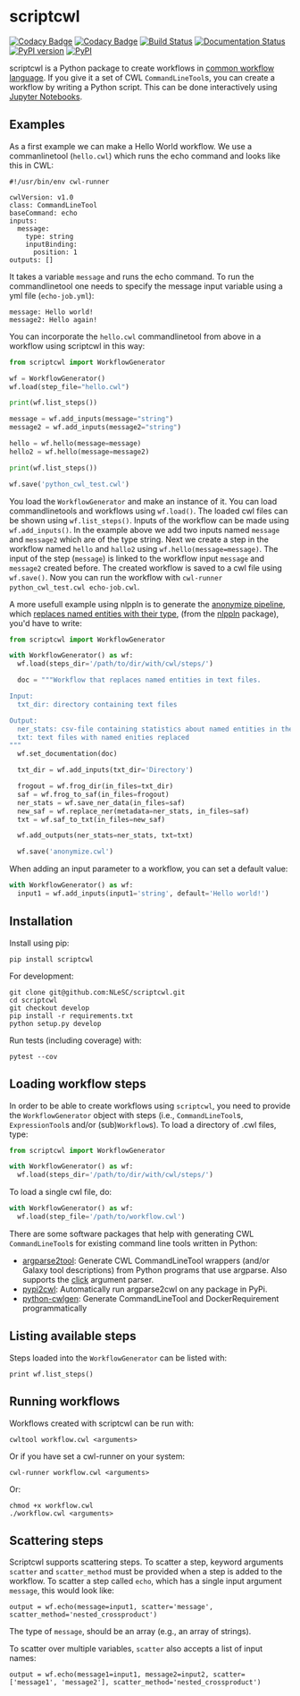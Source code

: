 # scriptcwl

[![Codacy Badge](https://api.codacy.com/project/badge/Grade/8f383bca18384d8187c10c27affa9d53)](https://www.codacy.com/app/j-vanderzwaan/scriptcwl?utm_source=github.com&amp;utm_medium=referral&amp;utm_content=NLeSC/scriptcwl&amp;utm_campaign=Badge_Grade)
[![Codacy Badge](https://api.codacy.com/project/badge/Coverage/8f383bca18384d8187c10c27affa9d53)](https://www.codacy.com/app/j-vanderzwaan/scriptcwl?utm_source=github.com&utm_medium=referral&utm_content=NLeSC/scriptcwl&utm_campaign=Badge_Coverage)
[![Build Status](https://travis-ci.org/NLeSC/scriptcwl.svg?branch=master)](https://travis-ci.org/NLeSC/scriptcwl)
[![Documentation Status](https://readthedocs.org/projects/scriptcwl/badge/?version=latest)](http://scriptcwl.readthedocs.io/en/latest/?badge=latest)
[![PyPI version](https://badge.fury.io/py/scriptcwl.svg)](https://badge.fury.io/py/scriptcwl)
[![PyPI](https://img.shields.io/pypi/pyversions/scriptcwl.svg)](https://pypi.python.org/pypi/scriptcwl)


scriptcwl is a Python package to create workflows in
[common workflow language](http://www.commonwl.org/). If you give it a set of CWL
`CommandLineTool`s, you can create a workflow by writing a Python script. This can
be done interactively using [Jupyter Notebooks](http://jupyter.org/).

## Examples

As a first example we can make a Hello World workflow. We use a commanlinetool (`hello.cwl`) which runs the echo command and looks like this in CWL:
```
#!/usr/bin/env cwl-runner

cwlVersion: v1.0
class: CommandLineTool
baseCommand: echo
inputs:
  message:
    type: string
    inputBinding:
      position: 1
outputs: []
```

It takes a variable `message` and runs the echo command. To run the commandlinetool one needs to specify the message input variable using a yml file (`echo-job.yml`):

```
message: Hello world!
message2: Hello again!
```

You can incorporate the `hello.cwl` commandlinetool from above in a workflow using scriptcwl in this way:
```python
from scriptcwl import WorkflowGenerator

wf = WorkflowGenerator()
wf.load(step_file="hello.cwl")

print(wf.list_steps())

message = wf.add_inputs(message="string")
message2 = wf.add_inputs(message2="string")

hello = wf.hello(message=message)
hello2 = wf.hello(message=message2)

print(wf.list_steps())

wf.save('python_cwl_test.cwl')
```

You load the `WorkflowGenerator` and make an instance of it. You can load commandlinetools and workflows using `wf.load()`. The loaded cwl files can be shown using `wf.list_steps()`. Inputs of the workflow can be made using `wf.add_inputs()`. In the example above we add two inputs named `message` and `message2` which are of the type string. Next we create a step in the workflow named `hello` and `hallo2` using `wf.hello(message=message)`. The input of the step (`message`) is linked to the workflow input `message` and `message2` created before. The created workflow is saved to a cwl file using `wf.save()`. Now you can run the workflow with `cwl-runner python_cwl_test.cwl echo-job.cwl`.

A more usefull example using nlppln is to generate the [anonymize pipeline](https://github.com/WhatWorksWhenForWhom/nlppln/blob/develop/cwl/anonymize.cwl), which [replaces named entities with their type](https://github.com/WhatWorksWhenForWhom/nlppln#anonymize), (from the
[nlppln](https://github.com/WhatWorksWhenForWhom/nlppln) package), you'd have to write:

```python
from scriptcwl import WorkflowGenerator

with WorkflowGenerator() as wf:
  wf.load(steps_dir='/path/to/dir/with/cwl/steps/')

  doc = """Workflow that replaces named entities in text files.

Input:
  txt_dir: directory containing text files

Output:
  ner_stats: csv-file containing statistics about named entities in the text files
  txt: text files with named enities replaced
"""
  wf.set_documentation(doc)

  txt_dir = wf.add_inputs(txt_dir='Directory')

  frogout = wf.frog_dir(in_files=txt_dir)
  saf = wf.frog_to_saf(in_files=frogout)
  ner_stats = wf.save_ner_data(in_files=saf)
  new_saf = wf.replace_ner(metadata=ner_stats, in_files=saf)
  txt = wf.saf_to_txt(in_files=new_saf)

  wf.add_outputs(ner_stats=ner_stats, txt=txt)

  wf.save('anonymize.cwl')
```

When adding an input parameter to a workflow, you can set a default value:

```python
with WorkflowGenerator() as wf:
  input1 = wf.add_inputs(input1='string', default='Hello world!')
```

## Installation

Install using pip:

```
pip install scriptcwl
```

For development:

```
git clone git@github.com:NLeSC/scriptcwl.git
cd scriptcwl
git checkout develop
pip install -r requirements.txt
python setup.py develop
```

Run tests (including coverage) with:
```
pytest --cov
```

## Loading workflow steps

In order to be able to create workflows using `scriptcwl`, you need to provide
the `WorkflowGenerator` object with steps (i.e., `CommandLineTool`s,
`ExpressionTool`s and/or (sub)`Workflow`s). To load a directory of .cwl files, type:

```python
from scriptcwl import WorkflowGenerator

with WorkflowGenerator() as wf:
  wf.load(steps_dir='/path/to/dir/with/cwl/steps/')
```

To load a single cwl file, do:
```python
with WorkflowGenerator() as wf:
  wf.load(step_file='/path/to/workflow.cwl')
```

There are some software packages that help with generating CWL `CommandLineTool`s
for existing command line tools written in Python:

* [argparse2tool](https://github.com/erasche/argparse2tool#cwl-specific-functionality): Generate CWL CommandLineTool wrappers (and/or Galaxy tool descriptions) from Python programs that use argparse. Also supports the [click](http://click.pocoo.org) argument parser.
* [pypi2cwl](https://github.com/common-workflow-language/pypi2cwl): Automatically run argparse2cwl on any package in PyPi.
* [python-cwlgen](https://github.com/common-workflow-language/python-cwlgen): Generate CommandLineTool and DockerRequirement programmatically

## Listing available steps

Steps loaded into the `WorkflowGenerator` can be listed with:

```
print wf.list_steps()
```

## Running workflows

Workflows created with scriptcwl can be run with:
```
cwltool workflow.cwl <arguments>
```

Or if you have set a cwl-runner on your system:

```
cwl-runner workflow.cwl <arguments>
```

Or:

```
chmod +x workflow.cwl
./workflow.cwl <arguments>
```

## Scattering steps

Scriptcwl supports scattering steps. To scatter a step, keyword arguments
`scatter` and `scatter_method` must be provided when a step is added to the
workflow. To scatter a step called `echo`, which has a single input argument
`message`, this would look like:

```
output = wf.echo(message=input1, scatter='message', scatter_method='nested_crossproduct')
```

The type of `message`, should be an array (e.g., an array of strings).

To scatter over multiple variables, `scatter` also accepts a list of input names:

```
output = wf.echo(message1=input1, message2=input2, scatter=['message1', 'message2'], scatter_method='nested_crossproduct')
```
